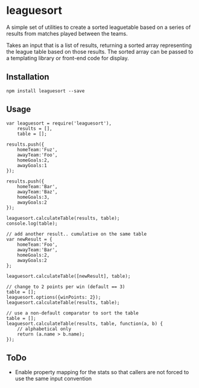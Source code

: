 # leaguesort

A simple set of utilities to create a sorted leaguetable based on a 
series of results from matches played between the teams.

Takes an input that is a list of results, returning a sorted array
representing the league table based on those results.  The sorted array
can be passed to a templating library or front-end code for display.

## Installation

    npm install leaguesort --save

## Usage

    var leaguesort = require('leaguesort'),
        results = [], 
        table = [];

    results.push({
        homeTeam:'Fuz', 
        awayTeam:'Foo', 
        homeGoals:2, 
        awayGoals:1
    });

    results.push({
        homeTeam:'Bar', 
        awayTeam:'Baz', 
        homeGoals:3, 
        awayGoals:2
    });

    leaguesort.calculateTable(results, table);
    console.log(table);

    // add another result.. cumulative on the same table
    var newResult = {
        homeTeam:'Foo', 
        awayTeam:'Bar', 
        homeGoals:2, 
        awayGoals:2
    };

    leaguesort.calculateTable([newResult], table);

    // change to 2 points per win (default == 3)
    table = [];
    leaguesort.options({winPoints: 2});
    leaguesort.calculateTable(results, table);
    
    // use a non-default comparator to sort the table
    table = [];
    leaguesort.calculateTable(results, table, function(a, b) {
        // alphabetical only
        return (a.name > b.name);
    });


## ToDo

- Enable property mapping for the stats so that callers are not forced
  to use the same input convention

